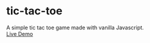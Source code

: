 # tic-tac-toe
A simple tic tac toe game made with vanilla Javascript.\
[Live Demo](https://mugeki.github.io/tic-tac-toe/)
